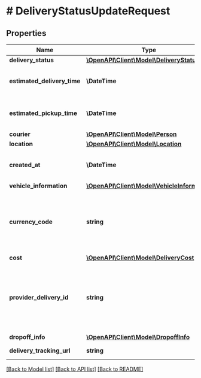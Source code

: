 # # DeliveryStatusUpdateRequest

## Properties

Name | Type | Description | Notes
------------ | ------------- | ------------- | -------------
**delivery_status** | [**\OpenAPI\Client\Model\DeliveryStatus**](DeliveryStatus.md) |  | [optional]
**estimated_delivery_time** | **\DateTime** | The expected delivery time. | [optional]
**estimated_pickup_time** | **\DateTime** | The expected pickup time. | [optional]
**courier** | [**\OpenAPI\Client\Model\Person**](Person.md) |  | [optional]
**location** | [**\OpenAPI\Client\Model\Location**](Location.md) |  | [optional]
**created_at** | **\DateTime** | The time that the update was created. | [optional]
**vehicle_information** | [**\OpenAPI\Client\Model\VehicleInformation**](VehicleInformation.md) |  | [optional]
**currency_code** | **string** | The 3-letter currency code (ISO 4217) to use for all monetary values. | [optional]
**cost** | [**\OpenAPI\Client\Model\DeliveryCost**](DeliveryCost.md) |  | [optional]
**provider_delivery_id** | **string** | The provider&#39;s internal identifier for the delivery used for tracking purposes. | [optional]
**dropoff_info** | [**\OpenAPI\Client\Model\DropoffInfo**](DropoffInfo.md) |  | [optional]
**delivery_tracking_url** | **string** | Delivery tracking url. | [optional]

[[Back to Model list]](../../README.md#models) [[Back to API list]](../../README.md#endpoints) [[Back to README]](../../README.md)
